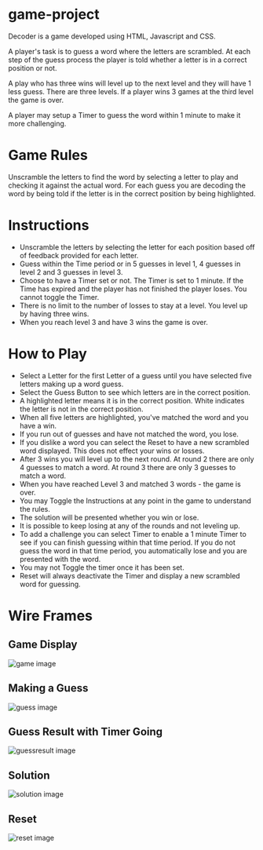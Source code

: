 # game-project

Decoder is a game developed using HTML, Javascript and CSS.

A player's task is to guess a word where the letters are scrambled.
At each step of the guess process the player is told whether a letter is
in a correct position or not.

A play who has three wins will level up to the next level and they
will have 1 less guess.  There are three levels.  If a player wins
3 games at the third level the game is over.

A player may setup a Timer to guess the word within 1 minute to make
it more challenging.

# Game Rules

Unscramble the letters to find the word by selecting a letter to play
and checking it against the actual word.  For each guess you are decoding
the word by being told if the letter is in the correct position by being highlighted.

# Instructions
- Unscramble the letters by selecting the letter for each position based off
of feedback provided for each letter.
- Guess within the Time period or in 5 guesses in level 1, 4 guesses in level 2 and 3 guesses in level 3.
- Choose to have a Timer set or not.  The Timer is set to 1 minute. If the Time has expired and the player has not finished the player loses. You cannot toggle the Timer.
- There is no limit to the number of losses to stay at a level. You level up
by having three wins.
- When you reach level 3 and have 3 wins the game is over.


# How to Play
- Select a Letter for the first Letter of a guess until you have selected
five letters making up a word guess.
- Select the Guess Button to see which letters are in the correct position.
- A highlighted letter means it is in the correct position. White indicates the letter is not in the correct position.
- When all five letters are highlighted, you've matched the word and you have a win.
- If you run out of guesses and have not matched the word, you lose.
- If you dislike a word you can select the Reset to have a new scrambled word displayed. This does not effect your wins or losses.
- After 3 wins you will level up to the next round.  At round 2 there are only 4 guesses to match a word.  At round 3 there are only 3 guesses to match a word.
- When you have reached Level 3 and matched 3 words - the game is over.
- You may Toggle the Instructions at any point in the game to understand the
rules.
- The solution will be presented whether you win or lose.
- It is possible to keep losing at any of the rounds and not leveling up.
- To add a challenge you can select Timer to enable a 1 minute Timer to see
if you can finish guessing within that time period.  If you do not guess the
word in that time period, you automatically lose and you are presented with the word.   
- You may not Toggle the timer once it has been set.
- Reset will always deactivate the Timer and display a new scrambled word for guessing.

# Wire Frames

## Game Display

![game image](newgameimage.png)

## Making a Guess

![guess image](guess.png)


## Guess Result with Timer Going

![guessresult image](guessresult.png)


## Solution

![solution image](solution.png)

## Reset

![reset image](resetbutton.png)



